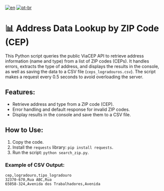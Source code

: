 [![en](https://img.shields.io/badge/lang-en-red.svg)](https://github.com/emy-devfullstack/automation-ceps/blob/main/README.md)
[![pt-br](https://img.shields.io/badge/lang-pt--br-green.svg)](https://github.com/emy-devfullstack/automation-ceps/blob/main/README.pt-br.md)

# 📊 Address Data Lookup by ZIP Code (CEP)

This Python script queries the public ViaCEP API to retrieve address information (name and type) from a list of ZIP codes (CEPs). It handles errors, extracts the type of address, and displays the results in the console, as well as saving the data to a CSV file (`ceps_logradouros.csv`). The script makes a request every 0.5 seconds to avoid overloading the server.

## Features:
- Retrieve address and type from a ZIP code (CEP).
- Error handling and default response for invalid ZIP codes.
- Display results in the console and save them to a CSV file.

## How to Use:
1. Copy the code.
2. Install the `requests` library: `pip install requests`.
3. Run the script: `python search_zip.py`.

### Example of CSV Output:
```csv
cep,logradouro,tipo_logradouro
32370-670,Rua ABC,Rua
65058-324,Avenida dos Trabalhadores,Avenida
